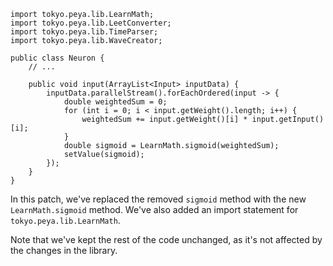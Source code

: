 ```
import tokyo.peya.lib.LearnMath;
import tokyo.peya.lib.LeetConverter;
import tokyo.peya.lib.TimeParser;
import tokyo.peya.lib.WaveCreator;

public class Neuron {
    // ...

    public void input(ArrayList<Input> inputData) {
        inputData.parallelStream().forEachOrdered(input -> {
            double weightedSum = 0;
            for (int i = 0; i < input.getWeight().length; i++) {
                weightedSum += input.getWeight()[i] * input.getInput()[i];
            }
            double sigmoid = LearnMath.sigmoid(weightedSum);
            setValue(sigmoid);
        });
    }
}
```
In this patch, we've replaced the removed `sigmoid` method with the new `LearnMath.sigmoid` method. We've also added an import statement for `tokyo.peya.lib.LearnMath`.


Note that we've kept the rest of the code unchanged, as it's not affected by the changes in the library.